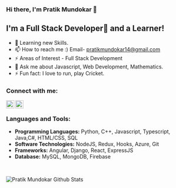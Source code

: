 ### Hi there, I'm Pratik Mundokar 👋

## I'm a Full Stack Developer🚀 and a Learner!

- 🌱 Learning new Skills.
- 📫 How to reach me :) Email- pratikmundokar14@gmail.com
- ⚡ Areas of Interest - Full Stack Development
- 💬 Ask me about Javascript, Web Development, Mathematics.
- ⚡ Fun fact: I love to run, play Cricket.

### Connect with me:

[<img align="left" alt="Pratik | LinkedIn" width="22px" src="https://cdn.jsdelivr.net/npm/simple-icons@v3/icons/linkedin.svg" />][linkedin]
[<img align="left" alt="Pratik | Instagram" width="22px" src="https://cdn.jsdelivr.net/npm/simple-icons@v3/icons/instagram.svg" />][instagram]

<br />

### Languages and Tools:
<ul>
      <li><b>Programming Languages:</b> Python, C++, Javascript, Typescript, Java,C#, HTML/CSS, SQL</li>
      <li><b>Software Technologies:</b> NodeJS, Redux, Hooks, Azure, Git</li>
      <li><b>Frameworks:</b> Angular, Django, React, ExpressJS</li>
      <li><b>Database:</b> MySQL, MongoDB, Firebase</li>
</ul>
</br>

[instagram]: https://www.instagram.com/pratikmundokar18/?hl=en
[linkedin]: https://www.linkedin.com/in/pratik-mundokar-b8b72b178/
<img align="left" alt="Pratik Mundokar Github Stats" src="https://github-readme-stats.vercel.app/api?username=pratikmundokar&show_icons=true&hide_border=true" />
